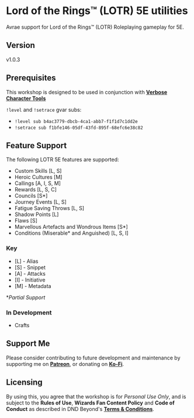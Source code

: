 # Lord of the Rings™ (LOTR) 5E utilities

Avrae support for Lord of the Rings™ (LOTR) Roleplaying gameplay for 5E.

## Version

v1.0.3

## Prerequisites

This workshop is designed to be used in conjunction with [**Verbose Character Tools**](https://avrae.io/dashboard/workshop/5f7385fe647bb0a416316d1d)

`!level` and `!setrace` gvar subs:
- `!level sub b4ac3779-dbcb-4ca1-abb7-f1f1d7c1dd2e`
- `!setrace sub f1bfe146-05df-43fd-895f-68efc6e38c82`

## Feature Support

The following LOTR 5E features are supported:

- Custom Skills [L, S]
- Heroic Cultures [M]
- Callings [A, I, S, M]
- Rewards [L, S, C]
- Councils [S*]
- Journey Events [L, S]
- Fatigue Saving Throws [L, S]
- Shadow Points [L]
- Flaws [S]
- Marvellous Artefacts and Wondrous Items [S*]
- Conditions (Miserable* and Anguished) [L, S, I]

### Key

- [L] - Alias
- [S] - Snippet
- [A] - Attacks
- [I] - Initiative
- [M] - Metadata

*_Partial Support_

### In Development

- Crafts

## Support Me

Please consider contributing to future development and maintenance by supporting me on [**Patreon**](https://www.patreon.com/fatestapestry), or donating on [**Ko-Fi**](https://ko-fi.com/noralf).

## Licensing

By using this, you agree that the workshop is for _Personal Use Only_, and is subject to the **Rules of Use**, **Wizards Fan Content Policy** and **Code of Conduct** as described in DND Beyond's [**Terms & Conditions**](https://www.dndbeyond.com/terms-conditions).
